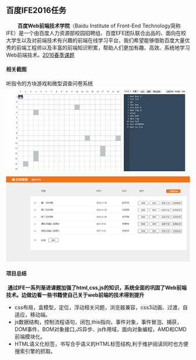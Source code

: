 百度IFE2016任务
--------------------------------------------------------------------------------
&nbsp;&nbsp;&nbsp;&nbsp;&nbsp;&nbsp;&nbsp;&nbsp;**百度Web前端技术学院**（Baidu Institute of Front-End Technology简称IFE）是一个由百度人力资源部校园招聘组、百度EFE团队联合出品的、面向在校大学生以及对前端技术有兴趣的前端在线学习平台，我们希望能够借助百度大量优秀的前端工程师以及丰富的前端知识积累，帮助人们更加有趣、高效、系统地学习Web前端技术。[2016春季课题](http://ife.baidu.com/2016/task/all)

#### 相关截图
听指令的方块游戏和微型调查问卷系统
![相关截图](projectshot/screenshot.png)

#### 项目总结

  **通过IFE一系列渐进课题加强了html,css,js的知识，系统全面的巩固了Web前端技术。边做边看一些书籍使自己关于web前端的技术得到提升**
 
* css布局，盒模型，定位，浮动相关问题，浏览器兼容，css3动画、过渡，自适应，移动端。
* js数据结构，控制流程语句，闭包,this指向，事件对象，事件冒泡、捕获，DOM事件、BOM对象接口,JS异步、js作用域，面向对象编程，AMD和CMD前端模块化。
* HTML语义化标签，书写合乎语义的HTML标签结构,利于维护阅读同时也方便搜索引擎的抓取。

